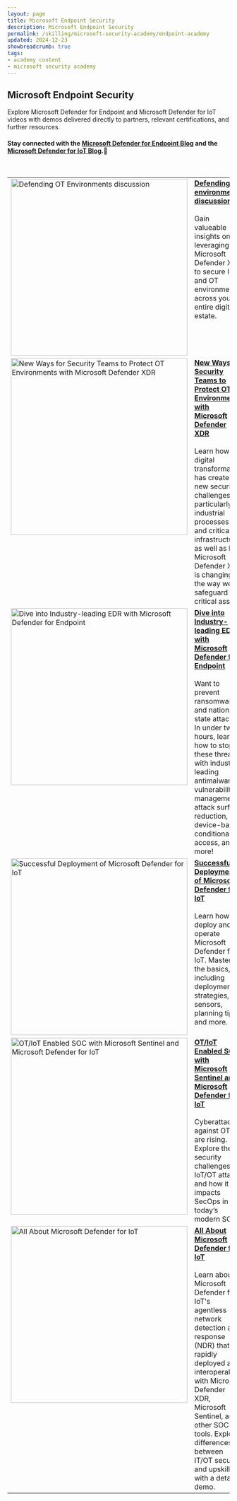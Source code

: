 ```yaml
---
layout: page
title: Microsoft Endpoint Security
description: Microsoft Endpoint Security
permalink: /skilling/microsoft-security-academy/endpoint-academy
updated: 2024-12-23
showbreadcrumb: true
tags: 
- academy content
- microsoft security academy
---
```


## Microsoft Endpoint Security
Explore Microsoft Defender for Endpoint and Microsoft Defender for IoT videos with demos delivered directly to partners, relevant certifications, and further resources.

#### Stay connected with the [Microsoft Defender for Endpoint Blog](https://techcommunity.microsoft.com/t5/microsoft-defender-for-endpoint/bg-p/MicrosoftDefenderATPBlog) and the [Microsoft Defender for IoT Blog](https://techcommunity.microsoft.com/t5/microsoft-defender-for-iot-blog/bg-p/MicrosoftDefenderIoTBlog).🔗


<div>&nbsp;</div>


<table>
  <tr style="vertical-align:top">
    <td><a href="https://youtu.be//CxiCWP9H__U"><img src="https://img.youtube.com/vi/CxiCWP9H__U/maxresdefault.jpg" alt="Defending OT Environments discussion" width="400" height="400"></a></td>
    <td><a href="https://youtu.be/CxiCWP9H__U"><b>Defending OT environments discussion</b></a><br><br>Gain valueable insights on leveraging Microsoft Defender XDR to secure IT and OT environments across your entire digital estate.</td>
  </tr>
  <tr style="vertical-align:top">
    <td><a href="https://youtu.be/D8RUKcimCzE"><img src="https://img.youtube.com/vi/D8RUKcimCzE/maxresdefault.jpg" alt="New Ways for Security Teams to Protect OT Environments with Microsoft Defender XDR" width="400" height="400"></a></td>
    <td><a href="https://youtu.be/D8RUKcimCzE"><b>New Ways for Security Teams to Protect OT Environments with Microsoft Defender XDR</b></a><br><br>Learn how digital transformation has created new security challenges, particularly in industrial processes and critical infrastructure, as well as how Microsoft Defender XDR is changing the way we safeguard critical assets.</td>
  </tr>
  <tr style="vertical-align:top">
    <td><a href="https://youtu.be/PfLww62IeyE"><img src="https://img.youtube.com/vi/PfLww62IeyE/maxresdefault.jpg" alt="Dive into Industry-leading EDR with Microsoft Defender for Endpoint" width="400" height="400"></a></td>
    <td><a href="https://youtu.be/PfLww62IeyE"><b>Dive into Industry-leading EDR with Microsoft Defender for Endpoint</b></a><br><br>Want to prevent ransomware and nation-state attacks? In under two hours, learn how to stop these threats with industry-leading antimalware, vulnerability management, attack surface reduction, device-based conditional access, and more!</td>
  </tr>
  <tr style="vertical-align:top">
    <td><a href="https://youtu.be/iwEAHiN6BOI"><img src="https://img.youtube.com/vi/iwEAHiN6BOI/maxresdefault.jpg" alt="Successful Deployment of Microsoft Defender for IoT" width="400" height="400"></a></td>
    <td><a href="https://youtu.be/iwEAHiN6BOI"><b>Successful Deployment of Microsoft Defender for IoT</b></a><br><br>Learn how to deploy and operate Microsoft Defender for IoT. Master the basics, including deployment strategies, IoT sensors, planning tips, and more.</td>
  </tr>
  <tr style="vertical-align:top">
    <td><a href="https://youtu.be/1wBIO2g7vcM"><img src="https://img.youtube.com/vi/1wBIO2g7vcM/maxresdefault.jpg" alt="OT/IoT Enabled SOC with Microsoft Sentinel and Microsoft Defender for IoT" width="400" height="400"></a></td>
    <td><a href="https://youtu.be/1wBIO2g7vcM"><b>OT/IoT Enabled SOC with Microsoft Sentinel and Microsoft Defender for IoT</b></a><br><br>Cyberattacks against OT/IoT are rising. Explore the security challenges of IoT/OT attacks and how it impacts SecOps in today’s modern SOC.</td>
 </tr>
  <tr style="vertical-align:top">
    <td><a href="https://youtu.be/-j9qj-JfN98"><img src="https://img.youtube.com/vi/-j9qj-JfN98/maxresdefault.jpg" alt="All About Microsoft Defender for IoT" width="400" height="400"></a></td>
    <td><a href="https://youtu.be/-j9qj-JfN98"><b>All About Microsoft Defender for IoT</b></a><br><br>Learn about Microsoft Defender for IoT's agentless network detection and response (NDR) that is rapidly deployed and interoperable with Microsoft Defender XDR, Microsoft Sentinel, and other SOC tools. Explore differences between IT/OT security and upskill with a detailed demo.</td>
  </tr>